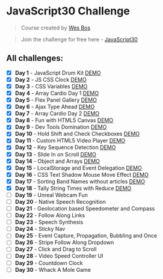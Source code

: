 # JavaScript30 Challenge

> Course created by [Wes Bos](https://github.com/wesbos)

> Join the challenge for free here - [JavaScript30](https://javascript30.com/account)

## All challenges:
- [X] **Day 1** - JavaScript Drum Kit [DEMO](https://noeemi.github.io/JavaScript30/Day01-DrumKit/)
- [X] **Day 2** - JS CSS Clock [DEMO](https://noeemi.github.io/JavaScript30/Day02-Clock/)
- [X] **Day 3** - CSS Variables [DEMO](https://noeemi.github.io/JavaScript30/Day03-CSSVariables/)
- [X] **Day 4** - Array Cardio Day 1 [DEMO](https://noeemi.github.io/JavaScript30/Day04-ArrayCardio1/)
- [X] **Day 5** - Flex Panel Gallery [DEMO](https://noeemi.github.io/JavaScript30/Day05-FlexPanels/)
- [X] **Day 6** - Ajax Type Ahead [DEMO](https://noeemi.github.io/JavaScript30/Day06-AjaxTypeAhead/)
- [X] **Day 7** - Array Cardio Day 2 [DEMO](https://noeemi.github.io/JavaScript30/Day07-ArrayCardio2/)
- [X] **Day 8** - Fun with HTML5 Canvas [DEMO](https://noeemi.github.io/JavaScript30/Day08-HTML5Canvas/)
- [x] **Day 9** - Dev Tools Domination [DEMO](https://noeemi.github.io/JavaScript30/Day09-DevTools/)
- [X] **Day 10** - Hold Shift and Check Checkboxes [DEMO](https://noeemi.github.io/JavaScript30/Day10-HoldShift/)
- [X] **Day 11** - Custom HTML5 Video Player [DEMO](https://noeemi.github.io/JavaScript30/Day11-VideoPlayer/)
- [X] **Day 12** - Key Sequence Detection [DEMO](https://noeemi.github.io/JavaScript30/Day12-KeySequenceDetection/)
- [X] **Day 13** - Slide In on Scroll [DEMO](https://noeemi.github.io/JavaScript30/Day13-SlideInOnScroll/)
- [X] **Day 14** - Object and Arrays [DEMO](https://noeemi.github.io/JavaScript30/Day14-ReferencesVSCopying/)
- [X] **Day 15** - LocalStorage and Event Delegation [DEMO](https://noeemi.github.io/JavaScript30/Day15-LocalStorage/)
- [X] **Day 16** - CSS Text Shadow Mouse Move Effect [DEMO](https://noeemi.github.io/JavaScript30/Day16-MouseMoveShadow/)
- [X] **Day 17** - Sorting Band Names without articles [DEMO](https://noeemi.github.io/JavaScript30/Day17-SortWithoutArticles/)
- [X] **Day 18** - Tally String Times with Reduce [DEMO](https://noeemi.github.io/JavaScript30/Day18-AddingUpTimesWithReduce/)
- [ ] **Day 19** - Unreal Webcam Fun
- [ ] **Day 20** - Native Speech Recognition
- [ ] **Day 21** - Geolocation based Speedometer and Compass
- [ ] **Day 22** - Follow Along Links
- [ ] **Day 23** - Speech Synthesis
- [ ] **Day 24** - Sticky Nav
- [ ] **Day 25** - Event Capture, Propagation, Bubbling and Once
- [ ] **Day 26** - Stripe Follow Along Dropdown
- [ ] **Day 27** - Click and Drag to Scroll
- [ ] **Day 28** - Video Speed Controller UI
- [ ] **Day 29** - Countdown Clock
- [ ] **Day 30** - Whack A Mole Game
